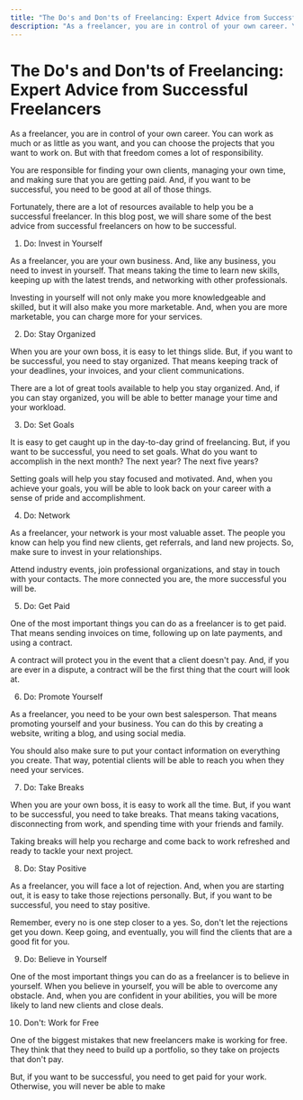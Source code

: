 ```yaml
---
title: "The Do's and Don'ts of Freelancing: Expert Advice from Successful Freelancers"
description: "As a freelancer, you are in control of your own career. You can work as much or as little as you want, and you can choose the projects that you want to work on. But with that freedom comes a lot of responsibility."
---
```


# The Do's and Don'ts of Freelancing: Expert Advice from Successful Freelancers

As a freelancer, you are in control of your own career. You can work as much or as little as you want, and you can choose the projects that you want to work on. But with that freedom comes a lot of responsibility.

You are responsible for finding your own clients, managing your own time, and making sure that you are getting paid. And, if you want to be successful, you need to be good at all of those things.

Fortunately, there are a lot of resources available to help you be a successful freelancer. In this blog post, we will share some of the best advice from successful freelancers on how to be successful.

1. Do: Invest in Yourself

As a freelancer, you are your own business. And, like any business, you need to invest in yourself. That means taking the time to learn new skills, keeping up with the latest trends, and networking with other professionals.

Investing in yourself will not only make you more knowledgeable and skilled, but it will also make you more marketable. And, when you are more marketable, you can charge more for your services.

2. Do: Stay Organized

When you are your own boss, it is easy to let things slide. But, if you want to be successful, you need to stay organized. That means keeping track of your deadlines, your invoices, and your client communications.

There are a lot of great tools available to help you stay organized. And, if you can stay organized, you will be able to better manage your time and your workload.

3. Do: Set Goals

It is easy to get caught up in the day-to-day grind of freelancing. But, if you want to be successful, you need to set goals. What do you want to accomplish in the next month? The next year? The next five years?

Setting goals will help you stay focused and motivated. And, when you achieve your goals, you will be able to look back on your career with a sense of pride and accomplishment.

4. Do: Network

As a freelancer, your network is your most valuable asset. The people you know can help you find new clients, get referrals, and land new projects. So, make sure to invest in your relationships.

Attend industry events, join professional organizations, and stay in touch with your contacts. The more connected you are, the more successful you will be.

5. Do: Get Paid

One of the most important things you can do as a freelancer is to get paid. That means sending invoices on time, following up on late payments, and using a contract.

A contract will protect you in the event that a client doesn't pay. And, if you are ever in a dispute, a contract will be the first thing that the court will look at.

6. Do: Promote Yourself

As a freelancer, you need to be your own best salesperson. That means promoting yourself and your business. You can do this by creating a website, writing a blog, and using social media.

You should also make sure to put your contact information on everything you create. That way, potential clients will be able to reach you when they need your services.

7. Do: Take Breaks

When you are your own boss, it is easy to work all the time. But, if you want to be successful, you need to take breaks. That means taking vacations, disconnecting from work, and spending time with your friends and family.

Taking breaks will help you recharge and come back to work refreshed and ready to tackle your next project.

8. Do: Stay Positive

As a freelancer, you will face a lot of rejection. And, when you are starting out, it is easy to take those rejections personally. But, if you want to be successful, you need to stay positive.

Remember, every no is one step closer to a yes. So, don't let the rejections get you down. Keep going, and eventually, you will find the clients that are a good fit for you.

9. Do: Believe in Yourself

One of the most important things you can do as a freelancer is to believe in yourself. When you believe in yourself, you will be able to overcome any obstacle. And, when you are confident in your abilities, you will be more likely to land new clients and close deals.

10. Don't: Work for Free

One of the biggest mistakes that new freelancers make is working for free. They think that they need to build up a portfolio, so they take on projects that don't pay.

But, if you want to be successful, you need to get paid for your work. Otherwise, you will never be able to make
